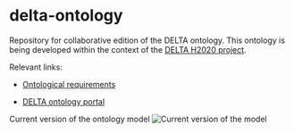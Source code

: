 # delta-ontology

Repository for collaborative edition of the DELTA ontology. This ontology is being developed within the context of the [DELTA H2020 project](https://www.delta-h2020.eu/).

Relevant links:

- [Ontological requirements](https://goo.gl/cmo1A6)

- [DELTA ontology portal](http://delta.iot.linkeddata.es/)

Current version of the ontology model
![Current version of the model](https://github.com/albaizq/delta-ontology/blob/master/OnToology/ontology/delta.ttl/documentation/resources/images/delta.jpg "DELTA model")
